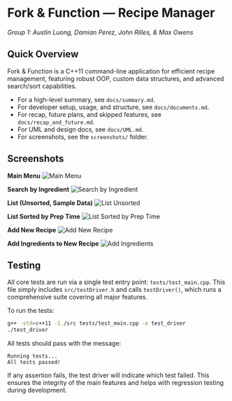 # Fork & Function — Recipe Manager
*Group 1: Austin Luong, Damian Perez, John Rilles, & Max Owens*

## Quick Overview
Fork & Function is a C++11 command-line application for efficient recipe management, featuring robust OOP, custom data structures, and advanced search/sort capabilities.

- For a high-level summary, see `docs/summary.md`.
- For developer setup, usage, and structure, see `docs/documents.md`.
- For recap, future plans, and skipped features, see `docs/recap_and_future.md`.
- For UML and design docs, see `docs/UML.md`.
- For screenshots, see the `screenshots/` folder.

## Screenshots

**Main Menu**
![Main Menu](screenshots/main_menu.png)

**Search by Ingredient**
![Search by Ingredient](screenshots/search_ingredient.png)

**List (Unsorted, Sample Data)**
![List Unsorted](screenshots/list_unsorted.png)

**List Sorted by Prep Time**
![List Sorted by Prep Time](screenshots/list_sorted.png)

**Add New Recipe**
![Add New Recipe](screenshots/add_recipe.png)

**Add Ingredients to New Recipe**
![Add Ingredients](screenshots/add_ingredients.png)

## Testing
All core tests are run via a single test entry point: `tests/test_main.cpp`. This file simply includes `src/testDriver.h` and calls `testDriver()`, which runs a comprehensive suite covering all major features.

To run the tests:
```bash
g++ -std=c++11 -I./src tests/test_main.cpp -o test_driver
./test_driver
```

All tests should pass with the message:
```
Running tests...
All tests passed!
```

If any assertion fails, the test driver will indicate which test failed. This ensures the integrity of the main features and helps with regression testing during development.